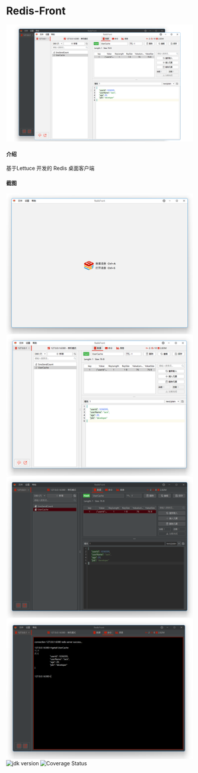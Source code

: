 # Redis-Front
<img src="screenshot/redisfront.png">

#### 介绍
基于Lettuce 开发的 Redis 桌面客户端

#### 截图

<img src="screenshot/1.png">
<img src="screenshot/2.png">
<img src="screenshot/3.png">
<img src="screenshot/4.png">

<img src="https://img.shields.io/badge/JDK-17+-green.svg" alt="jdk version">
<img src="https://img.shields.io/badge/Lettuce-6.0+-blue.svg" alt="Coverage Status">